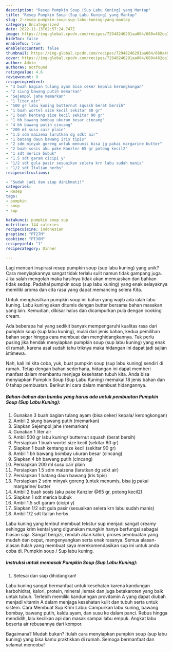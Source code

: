 ```yaml
---
description: "Resep Pumpkin Soup (Sup Labu Kuning) yang Mantap"
title: "Resep Pumpkin Soup (Sup Labu Kuning) yang Mantap"
slug: 2-resep-pumpkin-soup-sup-labu-kuning-yang-mantap
category: Uncategorized
date: 2022-11-13T02:57:24.747Z
image: https://img-global.cpcdn.com/recipes/72948246291aa064/680x482cq70/pumpkin-soup-sup-labu-kuning-foto-resep-utama.jpg
hideToc: false
enableToc: true
enableTocContent: false
thumbnail: https://img-global.cpcdn.com/recipes/72948246291aa064/680x482cq70/pumpkin-soup-sup-labu-kuning-foto-resep-utama.jpg
cover: https://img-global.cpcdn.com/recipes/72948246291aa064/680x482cq70/pumpkin-soup-sup-labu-kuning-foto-resep-utama.jpg
author: Admin
authorAv: notfound
ratingvalue: 4.6
reviewcount: 8
recipeingredient:
- "3 buah bagian tulang ayam bisa ceker kepala kerongkongan"
- "2 siung bawang putih memarkan"
- "Sejempol jahe memarkan"
- "1 liter air"
- "500 gr labu kuning butternut squash berat bersih"
- "1 buah wortel size kecil sekitar 60 gr"
- "1 buah kentang size kecil sekitar 90 gr"
- "1 bh bawang bombay ukuran besar cincang"
- "4 bh bawang putih cincang"
- "200 ml susu cair plain"
- "1.5 sdm maizena larutkan dg sdkt air"
- "1 batang daun bawang iris tipis"
- "2 sdm minyak goreng untuk menumis bisa jg pakai margarine butter"
- "2 buah sosis aku pake Kanzler 65 gr potong kecil2"
- "1 sdt merica bubuk"
- "1.5 sdt garam cicipi y"
- "1/2 sdt gula pasir sesuaikan selera krn labu sudah manis"
- "1/2 sdt Italian herbs"
recipeinstructions:

- "Sudah jadi dan siap dinikmati!"
categories:
- Resep
tags:
- pumpkin
- soup
- sup

katakunci: pumpkin soup sup 
nutrition: 144 calories
recipecuisine: Indonesian
preptime: "PT27M"
cooktime: "PT38M"
recipeyield: "1"
recipecategory: Dinner

---
```





Lagi mencari inspirasi resep pumpkin soup (sup labu kuning) yang unik? Cara menyiapkannya sangat tidak terlalu sulit namun tidak gampang juga. Jika salah mengolah maka hasilnya tidak akan memuaskan dan bahkan tidak sedap. Padahal pumpkin soup (sup labu kuning) yang enak selayaknya memiliki aroma dan cita rasa yang dapat memancing selera Kita.





Untuk menghasilkan pumpkin soup ini bahan yang wajib ada ialah labu kuning. Labu kuning akan ditumis dengan butter bersama bahan masakan yang lain. Kemudian, dikisar halus dan dicampurkan pula dengan cooking cream.

Ada beberapa hal yang sedikit banyak mempengaruhi kualitas rasa dari pumpkin soup (sup labu kuning), mulai dari jenis bahan, kedua pemilihan bahan segar hingga cara membuat dan menghidangkannya. Tak perlu pusing jika hendak menyiapkan pumpkin soup (sup labu kuning) yang enak di rumah, karena asal sudah tahu triknya maka hidangan ini dapat jadi sajian istimewa.






Nah, kali ini kita coba, yuk, buat pumpkin soup (sup labu kuning) sendiri di rumah. Tetap dengan bahan sederhana, hidangan ini dapat memberi manfaat dalam membantu menjaga kesehatan tubuh kita. Anda bisa menyiapkan Pumpkin Soup (Sup Labu Kuning) memakai 18 jenis bahan dan 0 tahap pembuatan. Berikut ini cara dalam membuat hidangannya.

<!--inarticleads1-->

##### Bahan-bahan dan bumbu yang harus ada untuk pembuatan Pumpkin Soup (Sup Labu Kuning):

1. Gunakan 3 buah bagian tulang ayam (bisa ceker/ kepala/ kerongkongan)
1. Ambil 2 siung bawang putih (memarkan)
1. Siapkan Sejempol jahe (memarkan)
1. Gunakan 1 liter air
1. Ambil 500 gr labu kuning/ butternut squash (berat bersih)
1. Persiapkan 1 buah wortel size kecil (sekitar 60 gr)
1. Siapkan 1 buah kentang size kecil (sekitar 90 gr)
1. Ambil 1 bh bawang bombay ukuran besar (cincang)
1. Siapkan 4 bh bawang putih (cincang)
1. Persiapkan 200 ml susu cair plain
1. Persiapkan 1.5 sdm maizena (larutkan dg sdkt air)
1. Persiapkan 1 batang daun bawang (iris tipis)
1. Persiapkan 2 sdm minyak goreng (untuk menumis, bisa jg pakai margarine/ butter
1. Ambil 2 buah sosis (aku pake Kanzler @65 gr, potong kecil2)
1. Siapkan 1 sdt merica bubuk
1. Ambil 1.5 sdt garam (cicipi y)
1. Siapkan 1/2 sdt gula pasir (sesuaikan selera krn labu sudah manis)
1. Ambil 1/2 sdt Italian herbs


Labu kuning yang lembut membuat tekstur sup menjadi sangat creamy sehingga krim kental yang digunakan mungkin hanya berfungsi sebagai hiasan saja. Sangat bergizi, rendah akan kalori, proses pembuatan yang mudah dan cepat, mengenyangkan serta enak rasanya. Semua alasan-alasan itulah yang membuat saya merekomendasikan sup ini untuk anda coba di. Pumpkin soup / Sup labu kuning. 

<!--inarticleads2-->

##### Instruksi untuk memasak Pumpkin Soup (Sup Labu Kuning):


1. Selesai dan siap dihidangkan!

Labu kuning sangat bermanfaat untuk kesehatan karena kandungan karbohidrat, kalori, protein, mineral ,lemak dan juga betakaroten yang baik untuk tubuh. Terlebih memiliki kandunngan provitamin A yang dapat diubah menjadi vitamin A dalam menjaga kesehatan kulit dan tubuh serta untuk sistem. Cara Membuat Sup Krim Labu: Campurkan labu kuning, bawang bombay, bawang putih, kaldu ayam, dan susu ke dalam panci. Rebus hingga mendidih, lalu kecilkan api dan masak sampai labu empuk. Angkat labu beserta air rebusannya dari kompor. 

Bagaimana? Mudah bukan? Itulah cara menyiapkan pumpkin soup (sup labu kuning) yang bisa kamu praktikkan di rumah. Semoga bermanfaat dan selamat mencoba!

